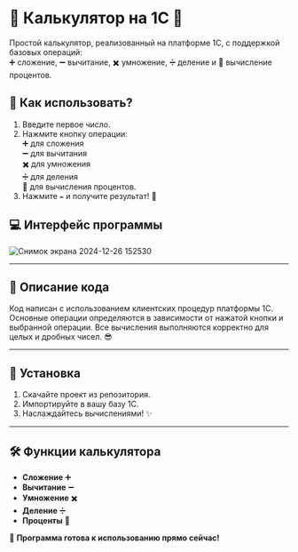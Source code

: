 # 🧮 Калькулятор на 1С 🎉

Простой калькулятор, реализованный на платформе 1С, с поддержкой базовых операций:  
➕ сложение, ➖ вычитание, ✖️ умножение, ➗ деление и 🧩 вычисление процентов.

## 🚀 Как использовать?

1. Введите первое число.  
2. Нажмите кнопку операции:  
   ➕ для сложения  
   ➖ для вычитания  
   ✖️ для умножения  
   ➗ для деления  
   🧩 для вычисления процентов.  
3. Нажмите `=` и получите результат! 🎯  

## 💻 Интерфейс программы
![Снимок экрана 2024-12-26 152530](https://github.com/user-attachments/assets/aea0d508-84a4-477d-8593-978e1cc0da3a)


---

## 📜 Описание кода

Код написан с использованием клиентских процедур платформы 1С. Основные операции определяются в зависимости от нажатой кнопки и выбранной операции. Все вычисления выполняются корректно для целых и дробных чисел. 😎

---

## 📂 Установка

1. Скачайте проект из репозитория.  
2. Импортируйте в вашу базу 1С.  
3. Наслаждайтесь вычислениями! ✨

---

## 🛠️ Функции калькулятора

- **Сложение** ➕  
- **Вычитание** ➖  
- **Умножение** ✖️  
- **Деление** ➗  
- **Проценты** 🧩  

🎉 **Программа готова к использованию прямо сейчас!**
